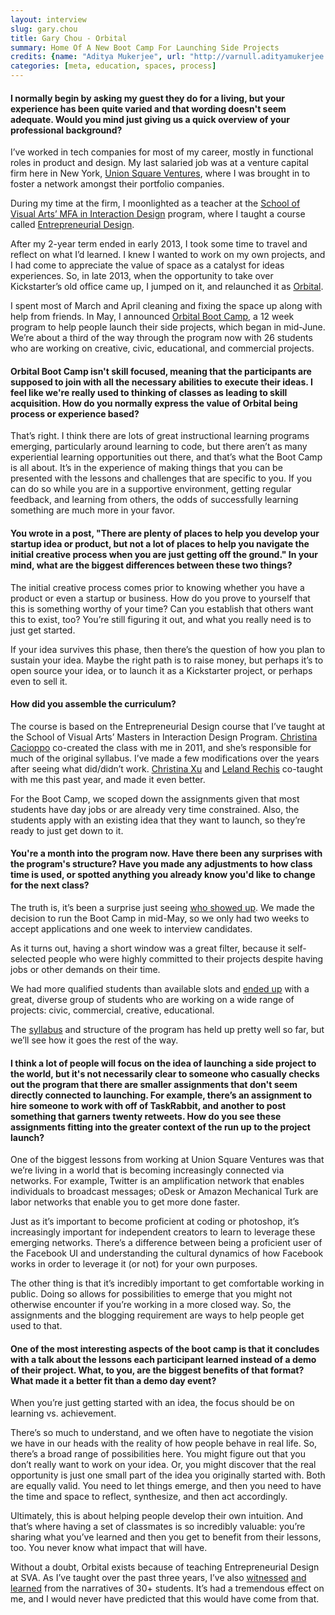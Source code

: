 ```yaml
---
layout: interview
slug: gary.chou
title: Gary Chou - Orbital
summary: Home Of A New Boot Camp For Launching Side Projects
credits: {name: "Aditya Mukerjee", url: "http://varnull.adityamukerjee.net/"}
categories: [meta, education, spaces, process]
---
```


#### I normally begin by asking my guest they do for a living, but your experience has been quite varied and that wording doesn't seem adequate. Would you mind just giving us a quick overview of your professional background?

I’ve worked in tech companies for most of my career, mostly in functional roles in product and design.  My last salaried job was at a venture capital firm here in New York, [Union Square Ventures](https://usv.com/), where I was brought in to foster a network amongst their portfolio companies.

During my time at the firm, I moonlighted as a teacher at the [School of Visual Arts’ MFA in Interaction Design](http://interactiondesign.sva.edu/) program, where I taught a course called [Entrepreneurial Design](https://docs.google.com/document/d/1LGtSpkTaS-keAJ4f6fwgHg78uftmBHK9Ebf87Ht9z6s/edit).

After my 2-year term ended in early 2013, I took some time to travel and reflect on what I’d learned.  I knew I wanted to work on my own projects, and I had come to appreciate the value of space as a catalyst for ideas experiences.  So, in late 2013, when the opportunity to take over Kickstarter’s old office came up, I jumped on it, and relaunched it as [Orbital](http://orbitalnyc.com/).

I spent most of March and April cleaning and fixing the space up along with help from friends.  In May, I announced [Orbital Boot Camp](http://orbitalnyc.com/bootcamp/), a 12 week program to help people launch their side projects, which began in mid-June.  We’re about a third of the way through the program now with 26 students who are working on creative, civic, educational, and commercial projects.

#### Orbital Boot Camp isn't skill focused, meaning that the participants are supposed to join with all the necessary abilities to execute their ideas. I feel like we're really used to thinking of classes as leading to skill acquisition. How do you normally express the value of Orbital being process or experience based?

That’s right. I think there are lots of great instructional learning programs emerging, particularly around learning to code, but there aren’t as many experiential learning opportunities out there, and that’s what the Boot Camp is all about.  It’s in the experience of making things that you can be presented with the lessons and challenges that are specific to you.  If you can do so while you are in a supportive environment, getting regular feedback, and learning from others, the odds of successfully learning something are much more in your favor.

#### You wrote in a post, "There are plenty of places to help you develop your startup idea or product, but not a lot of places to help you navigate the initial creative process when you are just getting off the ground." In your mind, what are the biggest differences between these two things?

The initial creative process comes prior to knowing whether you have a product or even a startup or business.  How do you prove to yourself that this is something worthy of your time?  Can you establish that others want this to exist, too?  You’re still figuring it out, and what you really need is to just get started.

If your idea survives this phase, then there’s the question of how you plan to sustain your idea.  Maybe the right path is to raise money, but perhaps it’s to open source your idea, or to launch it as a Kickstarter project, or perhaps even to sell it.

#### How did you assemble the curriculum?

The course is based on the Entrepreneurial Design course that I’ve taught at the School of Visual Arts’ Masters in Interaction Design Program. [Christina Cacioppo](http://christinacacioppo.com/) co-created the class with me in 2011, and she’s responsible for much of the original syllabus.  I’ve made a few modifications over the years after seeing what did/didn’t work.  [Christina Xu](https://twitter.com/xuhulk) and [Leland Rechis](https://twitter.com/leland) co-taught with me this past year, and made it even better.

For the Boot Camp, we scoped down the assignments given that most students have day jobs or are already very time constrained.  Also, the students apply with an existing idea that they want to launch, so they’re ready to just get down to it.

#### You're a month into the program now. Have there been any surprises with the program's structure? Have you made any adjustments to how class time is used, or spotted anything you already know you'd like to change for the next class?

The truth is, it’s been a surprise just seeing [who showed up](http://blog.garychou.com/post/87577526097/phase-1-complete).  We made the decision to run the Boot Camp in mid-May, so we only had two weeks to accept applications and one week to interview candidates.

As it turns out, having a short window was a great filter, because it self-selected people who were highly committed to their projects despite having jobs or other demands on their time.

We had more qualified students than available slots and [ended up](http://blog.garychou.com/post/89382857832/phase-2-complete) with a great, diverse group of students who are working on a wide range of projects: civic, commercial, creative, educational.

The [syllabus](https://docs.google.com/document/d/1paGWbN3ETdWvNWgXMKw4OE2Usy3WCgIXUt5S-2OU4P4/edit#) and structure of the program has held up pretty well so far, but we’ll see how it goes the rest of the way.

#### I think a lot of people will focus on the idea of launching a side project to the world, but it's not necessarily clear to someone who casually checks out the program that there are smaller assignments that don't seem directly connected to launching. For example, there’s an assignment to hire someone to work with off of TaskRabbit, and another to post something that garners twenty retweets. How do you see these assignments fitting into the greater context of the run up to the project launch?

One of the biggest lessons from working at Union Square Ventures was that we’re living in a world that is becoming increasingly connected via networks.  For example, Twitter is an amplification network that enables individuals to broadcast messages; oDesk or Amazon Mechanical Turk are labor networks that enable you to get more done faster.

Just as it’s important to become proficient at coding or photoshop, it’s increasingly important for independent creators to learn to leverage these emerging networks.  There’s a difference between being a proficient user of the Facebook UI and understanding the cultural dynamics of how Facebook works in order to leverage it (or not) for your own purposes.

The other thing is that it’s incredibly important to get comfortable working in public.  Doing so allows for possibilities to emerge that you might not otherwise encounter if you’re working in a more closed way.  So, the assignments and the blogging requirement are ways to help people get used to that.

#### One of the most interesting aspects of the boot camp is that it concludes with a talk  about the lessons each participant learned instead of a demo of their project. What, to you, are the biggest benefits of that format? What made it a better fit than a demo day event?

When you’re just getting started with an idea, the focus should be on learning vs. achievement.

There’s so much to understand, and we often have to negotiate the vision we have in our heads with the reality of how people behave in real life.  So, there’s a broad range of possibilities here.  You might figure out that you don’t really want to work on your idea.  Or, you might discover that the real opportunity is just one small part of the idea you originally started with. Both are equally valid.  You need to let things emerge, and then you need to have the time and space to reflect, synthesize, and then act accordingly.

Ultimately, this is about helping people develop their own intuition.  And that’s where having a set of classmates is so incredibly valuable: you’re sharing what you’ve learned and then you get to benefit from their lessons, too.  You never know what impact that will have.

Without a doubt, Orbital exists because of teaching Entrepreneurial Design at SVA.  As I’ve taught over the past three years, I’ve also [witnessed](http://barbaradewilde.tumblr.com/post/22290976714/can-you-teach-someone-to-be-an-entrepreneur) [and](http://blog.tonyhschu.ca/post/21765950765/fail-in-public) [learned](https://medium.com/@melodyquintana/embrace-the-awkward-f4858a3821fd) from the narratives of 30+ students.  It’s had a tremendous effect on me, and I would never have predicted that this would have come from that.
